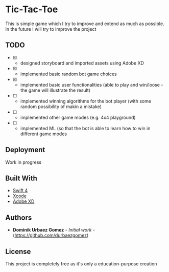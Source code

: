 # Tic-Tac-Toe

This is simple game which I try to improve and extend as much as possible. In the future I will try to improve the project 

## TODO

- [x] - designed storyboard and imported assets using Adobe XD
- [x] - implemented basic random bot game choices
- [x] - implemented basic user functionalities (able to play and win/loose - the game will illustrate the result)
- [ ] - implemented winning algorithms for the bot player (with some random possibility of makin a mistake)
- [ ] - implemented other game modes (e.g. 4x4 playground)
- [ ] - implemented ML (so that the bot is able to learn how to win in different game modes


## Deployment

Work in progress

## Built With

* [Swift 4](https://developer.apple.com/swift/)
* [Xcode](https://developer.apple.com/xcode/) 
* [Adobe XD](https://www.adobe.com/products/xd.html)

## Authors

* **Dominik Urbaez Gomez** - *Initial work* - (https://github.com/durbaezgomez)

## License

This project is completely free as it's only a education-purpose creation



